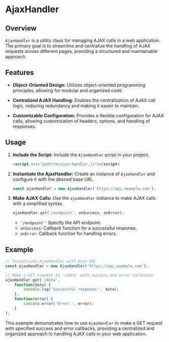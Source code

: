 # AjaxHandler

## Overview

`AjaxHandler` is a utility class for managing AJAX calls in a web application. The primary goal is to streamline and centralize the handling of AJAX requests across different pages, providing a structured and maintainable approach.

## Features

- **Object-Oriented Design:** Utilizes object-oriented programming principles, allowing for modular and organized code.
  
- **Centralized AJAX Handling:** Enables the centralization of AJAX call logic, reducing redundancy and making it easier to maintain.

- **Customizable Configuration:** Provides a flexible configuration for AJAX calls, allowing customization of headers, options, and handling of responses.

## Usage

1. **Include the Script:**
   Include the `AjaxHandler` script in your project.

   ```html
   <script src="path/to/ajax-handler.js"></script>
   ```

2. **Instantiate the AjaxHandler:**
   Create an instance of `AjaxHandler` and configure it with the desired base URL.

   ```javascript
   const ajaxHandler = new AjaxHandler('https://api.example.com');
   ```

3. **Make AJAX Calls:**
   Use the `ajaxHandler` instance to make AJAX calls with a simplified syntax.

   ```javascript
   ajaxHandler.get('/endpoint', onSuccess, onError);
   ```

   - `'/endpoint'`: Specify the API endpoint.
   - `onSuccess`: Callback function for a successful response.
   - `onError`: Callback function for handling errors.

## Example

```javascript
// Instantiate AjaxHandler with base URL
const ajaxHandler = new AjaxHandler('https://api.example.com');

// Make a GET request to '/data' with success and error callbacks
ajaxHandler.get('/data',
    function(data) {
        console.log('Successful response:', data);
    },
    function(error) {
        console.error('Error:', error);
    }
);
```

This example demonstrates how to use `AjaxHandler` to make a GET request with specified success and error callbacks, providing a centralized and organized approach to handling AJAX calls in your web application.
